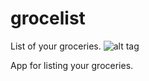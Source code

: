 # grocelist
List of your groceries.
![alt tag](https://cloud.githubusercontent.com/assets/10540496/24771310/b68a9324-1b3f-11e7-846b-a92a98ab6af8.png)

App for listing your groceries.
